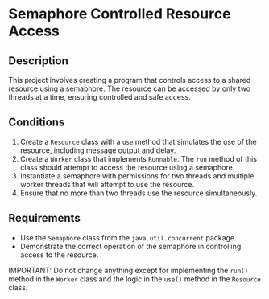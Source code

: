 <h1>Semaphore Controlled Resource Access</h1>

  <h2>Description</h2>
  <p>This project involves creating a program that controls access to a shared resource using a semaphore. The resource can be accessed by only two threads at a time, ensuring controlled and safe access.</p>

  <h2>Conditions</h2>
  <ol>
      <li>Create a <code>Resource</code> class with a <code>use</code> method that simulates the use of the resource, including message output and delay.</li>
      <li>Create a <code>Worker</code> class that implements <code>Runnable</code>. The <code>run</code> method of this class should attempt to access the resource using a semaphore.</li>
      <li>Instantiate a semaphore with permissions for two threads and multiple worker threads that will attempt to use the resource.</li>
      <li>Ensure that no more than two threads use the resource simultaneously.</li>
  </ol>

  <h2>Requirements</h2>
  <ul>
      <li>Use the <code>Semaphore</code> class from the <code>java.util.concurrent</code> package.</li>
      <li>Demonstrate the correct operation of the semaphore in controlling access to the resource.</li>
  </ul>

  <p class="important">IMPORTANT: Do not change anything except for implementing the <code>run()</code> method in the <code>Worker</code> class and the logic in the <code>use()</code> method in the <code>Resource</code> class.</p>
